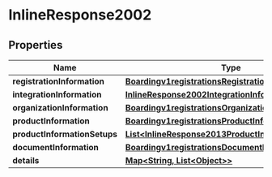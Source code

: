 
# InlineResponse2002

## Properties
Name | Type | Description | Notes
------------ | ------------- | ------------- | -------------
**registrationInformation** | [**Boardingv1registrationsRegistrationInformation**](Boardingv1registrationsRegistrationInformation.md) |  |  [optional]
**integrationInformation** | [**InlineResponse2002IntegrationInformation**](InlineResponse2002IntegrationInformation.md) |  |  [optional]
**organizationInformation** | [**Boardingv1registrationsOrganizationInformation**](Boardingv1registrationsOrganizationInformation.md) |  |  [optional]
**productInformation** | [**Boardingv1registrationsProductInformation**](Boardingv1registrationsProductInformation.md) |  |  [optional]
**productInformationSetups** | [**List&lt;InlineResponse2013ProductInformationSetups&gt;**](InlineResponse2013ProductInformationSetups.md) |  |  [optional]
**documentInformation** | [**Boardingv1registrationsDocumentInformation**](Boardingv1registrationsDocumentInformation.md) |  |  [optional]
**details** | [**Map&lt;String, List&lt;Object&gt;&gt;**](List.md) |  |  [optional]



